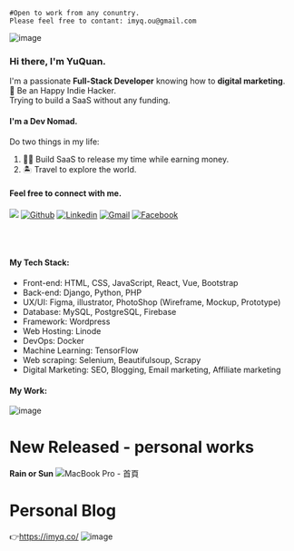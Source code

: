 ```
#Open to work from any conuntry.
Please feel free to contant: imyq.ou@gmail.com
```

![image](https://user-images.githubusercontent.com/38601123/208615258-626eed2e-96b0-4f58-af09-a1b1ce840cba.png)


### Hi there, I'm YuQuan.
I'm a passionate **Full-Stack Developer** knowing how to **digital marketing**.  
🍻 Be an Happy Indie Hacker.  
Trying to build a SaaS without any funding.  

#### I'm a Dev Nomad.
Do two things in my life:  
1. 👨‍💻 Build SaaS to release my time while earning money.
2. 🏝️ Travel to explore the world.

#### Feel free to connect with me.
![](https://komarev.com/ghpvc/?username=russquan)
[![Github](https://img.shields.io/badge/-Github-000?style=flat&logo=Github&logoColor=white)](https://github.com/russquan)
[![Linkedin](https://img.shields.io/badge/-LinkedIn-blue?style=flat&logo=Linkedin&logoColor=white)](https://www.linkedin.com/in/yuquan-ou-a38597199/)
[![Gmail](https://img.shields.io/badge/-Gmail-c14438?style=flat&logo=Gmail&logoColor=white)](mailto:imyq.ou@gmail.com)
[![Facebook](https://img.shields.io/badge/-facebook-3871c1?style=flat&logo=Facebook&logoColor=white)](https://www.facebook.com/f123006)

<br><br>

#### My Tech Stack:

- Front-end: HTML, CSS, JavaScript, React, Vue, Bootstrap
- Back-end: Django, Python, PHP
- UX/UI: Figma, illustrator, PhotoShop (Wireframe, Mockup, Prototype)
- Database: MySQL, PostgreSQL, Firebase
- Framework: Wordpress
- Web Hosting: Linode
- DevOps: Docker
- Machine Learning: TensorFlow
- Web scraping: Selenium, Beautifulsoup, Scrapy
- Digital Marketing: SEO, Blogging, Email marketing, Affiliate marketing

#### My Work:
![image](https://user-images.githubusercontent.com/38601123/125105600-35e7a800-e111-11eb-8f44-cabaa38f60be.png)

# New Released - personal works
**Rain or Sun**
![MacBook Pro - 首頁](https://user-images.githubusercontent.com/38601123/136381249-4ac58030-77ae-4dd7-867a-b763b6afbe4d.png)

# Personal Blog
👉https://imyq.co/
![image](https://user-images.githubusercontent.com/38601123/136391303-aabcc7d6-fc55-4f3f-b5a6-391265c16a61.png)

